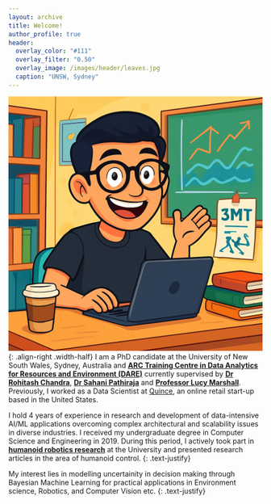 ```yaml
---
layout: archive
title: Welcome!
author_profile: true
header:
  overlay_color: "#111"
  overlay_filter: "0.50"
  overlay_image: /images/header/leaves.jpg
  caption: "UNSW, Sydney"
---
```

<!-- <p style="text-align: center; font-size:24px;"> Hi, there! </p> -->

![demo](/images/profile_anim.png){: .align-right .width-half}
I am a PhD candidate at the University of New South Wales, Sydney, Australia and **[ARC Training Centre in Data Analytics for Resources and Environment (DARE)](https://darecentre.org.au/portfolio_page/arpit-kapoor/)** currently supervised by **[Dr Rohitash Chandra](https://www.unsw.edu.au/staff/rohitash-chandra)**, **[Dr Sahani Pathiraja](https://www.unsw.edu.au/staff/sahani-pathiraja)** and **[Professor Lucy Marshall](https://www.mq.edu.au/about/about-the-university/structure-governance/executive/executive-dean-faculty-of-science-and-engineering)**. Previously, I worked as a Data Scientist at [Quince](https://www.onequince.com/), an online retail start-up based in the United States. 

I hold 4 years of experience in research and development of data-intensive AI/ML applications overcoming complex architectural and scalability issues in diverse industries. I received my undergraduate degree in Computer Science and Engineering in 2019. During this period, I actively took part in **[humanoid robotics research](https://www.srmth.in/)** at the University and presented research articles in the area of humanoid control.
{: .text-justify}

My interest lies in modelling uncertainity in decision making through Bayesian Machine Learning for practical applications in Environment science, Robotics, and Computer Vision etc.
{: .text-justify}